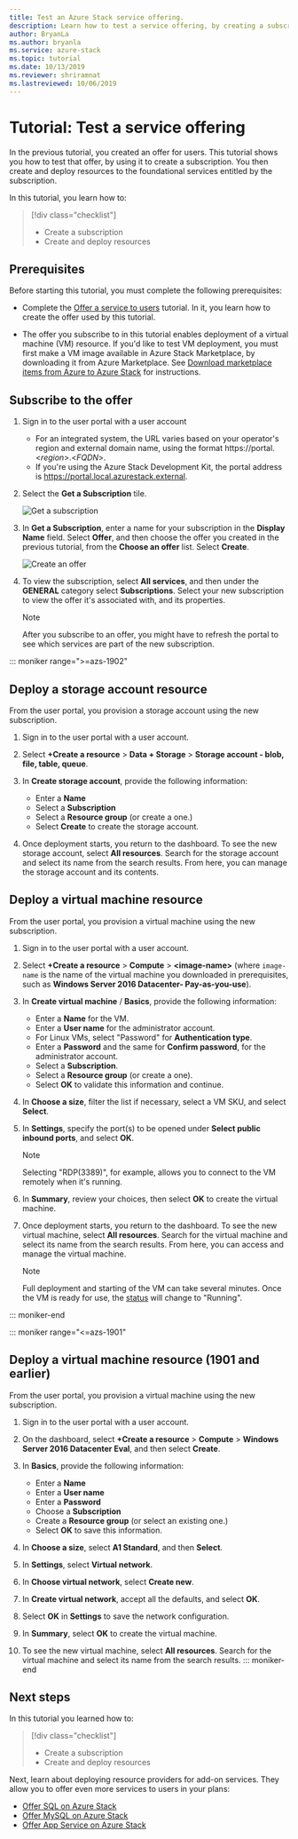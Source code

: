 ```yaml
---
title: Test an Azure Stack service offering.
description: Learn how to test a service offering, by creating a subscription and deploying resources. 
author: BryanLa
ms.author: bryanla
ms.service: azure-stack
ms.topic: tutorial
ms.date: 10/13/2019
ms.reviewer: shriramnat
ms.lastreviewed: 10/06/2019
---
```


# Tutorial: Test a service offering

In the previous tutorial, you created an offer for users. This tutorial shows you how to test that offer, by using it to create a subscription. You then create and deploy resources to the foundational services entitled by the subscription.

In this tutorial, you learn how to:

> [!div class="checklist"]
> * Create a subscription
> * Create and deploy resources

## Prerequisites

Before starting this tutorial, you must complete the following prerequisites:

- Complete the [Offer a service to users](tutorial-offer-services.md) tutorial. In it, you learn how to create the offer used by this tutorial.

- The offer you subscribe to in this tutorial enables deployment of a virtual machine (VM) resource. If you'd like to test VM deployment, you must first make a VM image available in Azure Stack Marketplace, by downloading it from Azure Marketplace. See [Download marketplace items from Azure to Azure Stack](azure-stack-download-azure-marketplace-item.md) for instructions. 

## Subscribe to the offer

1. Sign in to the user portal with a user account 

   - For an integrated system, the URL varies based on your operator's region and external domain name, using the format https://portal.&lt;*region*&gt;.&lt;*FQDN*&gt;.
   - If you're using the Azure Stack Development Kit, the portal address is https://portal.local.azurestack.external.

1. Select the **Get a Subscription** tile.

   ![Get a subscription](media/tutorial-test-offer/1-get-subscription.png)

1. In **Get a Subscription**, enter a name for your subscription in the **Display Name** field. Select **Offer**, and then choose the offer you created in the previous tutorial, from the **Choose an offer** list. Select **Create**.

   ![Create an offer](media/tutorial-test-offer/2-create-offer.png)

1. To view the subscription, select **All services**, and then under the **GENERAL** category select **Subscriptions**. Select your new subscription to view the offer it's associated with, and its properties.

   >[!NOTE]
   >After you subscribe to an offer, you might have to refresh the portal to see which services are part of the new subscription.

::: moniker range=">=azs-1902"
## Deploy a storage account resource

From the user portal, you provision a storage account using the new subscription.

1. Sign in to the user portal with a user account.

1. Select **+Create a resource** > **Data + Storage** > **Storage account - blob, file, table, queue**.

1. In **Create storage account**, provide the following information:
  
   - Enter a **Name**
   - Select a **Subscription**
   - Select a **Resource group** (or create a one.) 
   - Select **Create** to create the storage account.

1. Once deployment starts, you return to the dashboard. To see the new storage account, select **All resources**. Search for the storage account and select its name from the search results. From here, you can manage the storage account and its contents.

## Deploy a virtual machine resource

From the user portal, you provision a virtual machine using the new subscription.

1. Sign in to the user portal with a user account.

1. Select **+Create a resource** > **Compute** > **\<image-name\>** (where `image-name` is the name of the virtual machine you downloaded in prerequisites, such as **Windows Server 2016 Datacenter- Pay-as-you-use**).
1. In **Create virtual machine** / **Basics**, provide the following information:
  
   - Enter a **Name** for the VM.
   - Enter a **User name** for the administrator account.
   - For Linux VMs, select "Password" for **Authentication type**.
   - Enter a **Password** and the same for **Confirm password**, for the administrator account.
   - Select a **Subscription**.
   - Select a **Resource group** (or create a one). 
   - Select **OK** to validate this information and continue.

1. In **Choose a size**, filter the list if necessary, select a VM SKU, and select **Select**.  
1. In **Settings**, specify the port(s) to be opened under **Select public inbound ports**, and select **OK**.
   > [!NOTE]
   > Selecting "RDP(3389)", for example, allows you to connect to the VM remotely when it's running.
1. In **Summary**, review your choices, then select **OK** to create the virtual machine.  
1. Once deployment starts, you return to the dashboard. To see the new virtual machine, select **All resources**. Search for the virtual machine and select its name from the search results. From here, you can access and manage the virtual machine.
   > [!NOTE]
   > Full deployment and starting of the VM can take several minutes. Once the VM is ready for use, the [status](/azure/virtual-machines/windows/states-lifecycle) will change to "Running".

::: moniker-end

::: moniker range="<=azs-1901"
## Deploy a virtual machine resource (1901 and earlier)

From the user portal, you provision a virtual machine using the new subscription.

1. Sign in to the user portal with a user account.

1. On the dashboard, select **+Create a resource** > **Compute** > **Windows Server 2016 Datacenter Eval**, and then select **Create**.

1. In **Basics**, provide the following information:
  
   - Enter a **Name**
   - Enter a **User name**
   - Enter a **Password**
   - Choose a **Subscription**
   - Create a **Resource group** (or select an existing one.) 
   - Select **OK** to save this information.

1. In **Choose a size**, select **A1 Standard**, and then **Select**.  
1. In **Settings**, select **Virtual network**.

1. In **Choose virtual network**, select **Create new**.

1. In **Create virtual network**, accept all the defaults, and select **OK**.

1. Select **OK** in **Settings** to save the network configuration.

1. In **Summary**, select **OK** to create the virtual machine.  

1. To see the new virtual machine, select **All resources**. Search for the virtual machine and select its name from the search results.
::: moniker-end

## Next steps

In this tutorial you learned how to:

> [!div class="checklist"]
> * Create a subscription
> * Create and deploy resources 

Next, learn about deploying resource providers for add-on services. They allow you to offer even more services to users in your plans:

- [Offer SQL on Azure Stack](azure-stack-sql-resource-provider.md)
- [Offer MySQL on Azure Stack](azure-stack-mysql-resource-provider.md)
- [Offer App Service on Azure Stack](azure-stack-app-service-overview.md)
